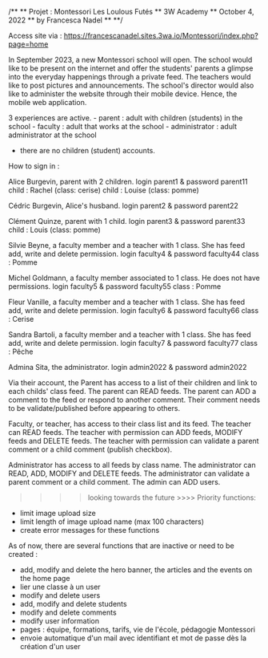 /** 
 ** Projet : Montessori Les Loulous Futés
 ** 3W Academy
 ** October 4, 2022
 ** by Francesca Nadel
 **
 **/

Access site via : 
https://francescanadel.sites.3wa.io/Montessori/index.php?page=home

In September 2023, a new Montessori school will open.
The school would like to be present on the internet and offer the students'
parents a glimpse into the everyday happenings through a private feed.
The teachers would like to post pictures and announcements.
The school's director would also like to administer the website through their
mobile device. Hence, the mobile web application.

3 experiences are active.
    - parent : adult with children (students) in the school
    - faculty : adult that works at the school
    - administrator : adult administrator at the school
* there are no children (student) accounts.

How to sign in :

Alice Burgevin, parent with 2 children.
    login parent1 & password parent11
    child : Rachel (class: cerise)
    child : Louise (class: pomme)

Cédric Burgevin, Alice's husband.
    login parent2 & password parent22

        
Clément Quinze, parent with 1 child.
    login parent3 & password parent33
    child : Louis (class: pomme)

Silvie Beyne, a faculty member and a teacher with 1 class.
She has feed add, write and delete permission.
    login faculty4 & password faculty44
    class : Pomme

Michel Goldmann, a faculty member associated to 1 class.
He does not have permissions.
    login faculty5 & password faculty55
    class : Pomme
    
Fleur Vanille, a faculty member and a teacher with 1 class.
She has feed add, write and delete permission.
    login faculty6 & password faculty66
    class : Cerise

Sandra Bartoli, a faculty member and a teacher with 1 class.
She has feed add, write and delete permission.
    login faculty7 & password faculty77
    class : Pêche
    
Admina Sita, the administrator.
    login admin2022 & password admin2022
    
        
Via their account, the Parent has access to a list of their children and link to
each childs' class feed.
The parent can READ feeds.
The parent can ADD a comment to the feed or respond to another comment. 
Their comment needs to be validate/published before appearing to others.

Faculty, or teacher, has access to their class list and its feed.
The teacher can READ feeds.
The teacher with permission can ADD feeds, MODIFY feeds and DELETE feeds.
The teacher with permission can validate a parent comment or a child comment 
(publish checkbox).

Administrator has access to all feeds by class name.
The administrator can READ, ADD, MODIFY and DELETE feeds.
The administrator can validate a parent comment or a child comment.
The admin can ADD users.


>>>> looking towards the future >>>>
Priority functions:
- limit image upload size
- limit length of image upload name (max 100 characters)
- create error messages for these functions


As of now, there are several functions that are inactive or need to be created :
- add, modify and delete the hero banner, the articles and the events on the home page
- lier une classe à un user
- modify and delete users
- add, modify and delete students
- modify and delete comments
- modify user information
- pages : équipe, formations, tarifs, vie de l'école, pédagogie Montessori
- envoie automatique d'un mail avec identifiant et mot de passe dès la création d'un user